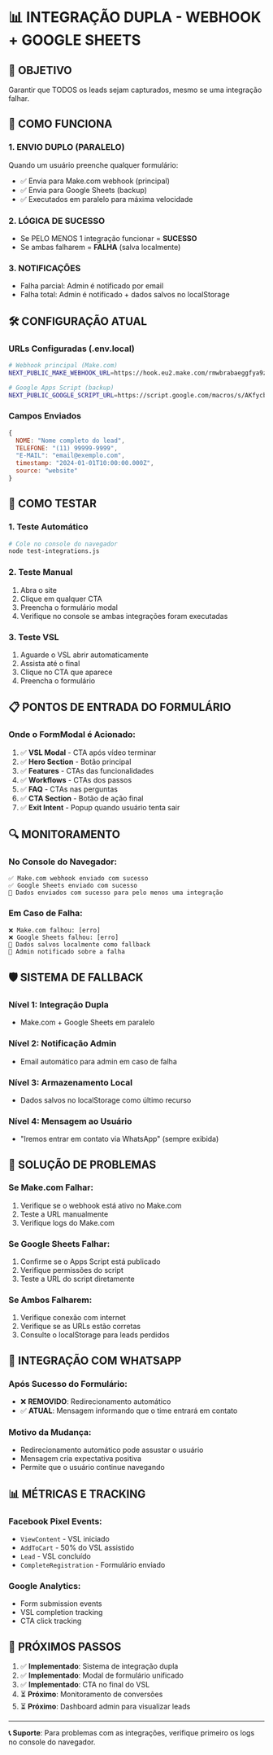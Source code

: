 # 📊 INTEGRAÇÃO DUPLA - WEBHOOK + GOOGLE SHEETS

## 🎯 OBJETIVO
Garantir que TODOS os leads sejam capturados, mesmo se uma integração falhar.

## 🔄 COMO FUNCIONA

### 1. ENVIO DUPLO (PARALELO)
Quando um usuário preenche qualquer formulário:
- ✅ Envia para Make.com webhook (principal)
- ✅ Envia para Google Sheets (backup)
- ✅ Executados em paralelo para máxima velocidade

### 2. LÓGICA DE SUCESSO
- Se PELO MENOS 1 integração funcionar = **SUCESSO**
- Se ambas falharem = **FALHA** (salva localmente)

### 3. NOTIFICAÇÕES
- Falha parcial: Admin é notificado por email
- Falha total: Admin é notificado + dados salvos no localStorage

## 🛠️ CONFIGURAÇÃO ATUAL

### URLs Configuradas (.env.local)
```bash
# Webhook principal (Make.com)
NEXT_PUBLIC_MAKE_WEBHOOK_URL=https://hook.eu2.make.com/rmwbrabaeggfya9z432htt0siqiwnl52

# Google Apps Script (backup)
NEXT_PUBLIC_GOOGLE_SCRIPT_URL=https://script.google.com/macros/s/AKfycbzu62ouQCWjAx-mTKm4StLhCQu6j_m2uGCAVOLn104Uy7TpbPIGssCEQ5i__TINZI9mSQ/exec
```

### Campos Enviados
```javascript
{
  NOME: "Nome completo do lead",
  TELEFONE: "(11) 99999-9999",
  "E-MAIL": "email@exemplo.com",
  timestamp: "2024-01-01T10:00:00.000Z",
  source: "website"
}
```

## 🧪 COMO TESTAR

### 1. Teste Automático
```bash
# Cole no console do navegador
node test-integrations.js
```

### 2. Teste Manual
1. Abra o site
2. Clique em qualquer CTA
3. Preencha o formulário modal
4. Verifique no console se ambas integrações foram executadas

### 3. Teste VSL
1. Aguarde o VSL abrir automaticamente
2. Assista até o final
3. Clique no CTA que aparece
4. Preencha o formulário

## 📋 PONTOS DE ENTRADA DO FORMULÁRIO

### Onde o FormModal é Acionado:
1. ✅ **VSL Modal** - CTA após vídeo terminar
2. ✅ **Hero Section** - Botão principal
3. ✅ **Features** - CTAs das funcionalidades
4. ✅ **Workflows** - CTAs dos passos
5. ✅ **FAQ** - CTAs nas perguntas
6. ✅ **CTA Section** - Botão de ação final
7. ✅ **Exit Intent** - Popup quando usuário tenta sair

## 🔍 MONITORAMENTO

### No Console do Navegador:
```
✅ Make.com webhook enviado com sucesso
✅ Google Sheets enviado com sucesso
🎉 Dados enviados com sucesso para pelo menos uma integração
```

### Em Caso de Falha:
```
❌ Make.com falhou: [erro]
❌ Google Sheets falhou: [erro]
💾 Dados salvos localmente como fallback
📧 Admin notificado sobre a falha
```

## 🛡️ SISTEMA DE FALLBACK

### Nível 1: Integração Dupla
- Make.com + Google Sheets em paralelo

### Nível 2: Notificação Admin
- Email automático para admin em caso de falha

### Nível 3: Armazenamento Local
- Dados salvos no localStorage como último recurso

### Nível 4: Mensagem ao Usuário
- "Iremos entrar em contato via WhatsApp" (sempre exibida)

## 🔧 SOLUÇÃO DE PROBLEMAS

### Se Make.com Falhar:
1. Verifique se o webhook está ativo no Make.com
2. Teste a URL manualmente
3. Verifique logs do Make.com

### Se Google Sheets Falhar:
1. Confirme se o Apps Script está publicado
2. Verifique permissões do script
3. Teste a URL do script diretamente

### Se Ambos Falharem:
1. Verifique conexão com internet
2. Verifique se as URLs estão corretas
3. Consulte o localStorage para leads perdidos

## 📱 INTEGRAÇÃO COM WHATSAPP

### Após Sucesso do Formulário:
- ❌ **REMOVIDO**: Redirecionamento automático
- ✅ **ATUAL**: Mensagem informando que o time entrará em contato

### Motivo da Mudança:
- Redirecionamento automático pode assustar o usuário
- Mensagem cria expectativa positiva
- Permite que o usuário continue navegando

## 📊 MÉTRICAS E TRACKING

### Facebook Pixel Events:
- `ViewContent` - VSL iniciado
- `AddToCart` - 50% do VSL assistido
- `Lead` - VSL concluído
- `CompleteRegistration` - Formulário enviado

### Google Analytics:
- Form submission events
- VSL completion tracking
- CTA click tracking

## 🚀 PRÓXIMOS PASSOS

1. ✅ **Implementado**: Sistema de integração dupla
2. ✅ **Implementado**: Modal de formulário unificado
3. ✅ **Implementado**: CTA no final do VSL
4. ⏳ **Próximo**: Monitoramento de conversões
5. ⏳ **Próximo**: Dashboard admin para visualizar leads

---

**📞 Suporte**: Para problemas com as integrações, verifique primeiro os logs no console do navegador.
